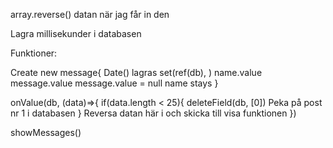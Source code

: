 array.reverse() datan när jag får in den

Lagra millisekunder i databasen

Funktioner:

Create new message{
Date() lagras
set(ref(db), )
name.value
message.value
message.value = null
name stays
}

onValue(db, (data)=>{
if(data.length < 25){
deleteField(db, [0]) Peka på post nr 1 i databasen
}
Reversa datan här i och skicka till visa funktionen
})

showMessages()
